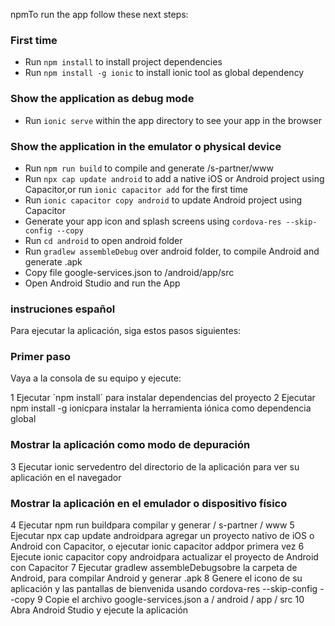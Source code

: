 npmTo run the app follow these next steps:

### First time

- Run `npm install` to install project dependencies 
- Run `npm install -g ionic` to install ionic tool as global dependency

### Show the application as debug mode 
- Run `ionic serve` within the app directory to see your app in the browser

### Show the application in the emulator o physical device 

- Run `npm run build` to compile and generate /s-partner/www
- Run `npx cap update android` to add a native iOS or Android project using Capacitor,or run `ionic capacitor add` for the first time
- Run `ionic capacitor copy android` to update Android project using Capacitor
- Generate your app icon and splash screens using `cordova-res --skip-config --copy`
- Run `cd android` to open android folder 
- Run `gradlew assembleDebug` over android folder, to compile Android and generate .apk
- Copy file google-services.json to /android/app/src
- Open Android Studio and run the App

### instruciones español

Para ejecutar la aplicación, siga estos pasos siguientes:

### Primer paso 
 Vaya a la consola de su equipo y ejecute:
 
1 Ejecutar ´npm install´ para instalar dependencias del proyecto
2 Ejecutar npm install -g ionicpara instalar la herramienta iónica como dependencia global

### Mostrar la aplicación como modo de depuración
3 Ejecutar ionic servedentro del directorio de la aplicación para ver su aplicación en el navegador

### Mostrar la aplicación en el emulador o dispositivo físico
4 Ejecutar npm run buildpara compilar y generar / s-partner / www
5 Ejecutar npx cap update androidpara agregar un proyecto nativo de iOS o Android con Capacitor, o ejecutar ionic capacitor addpor primera vez
6 Ejecute ionic capacitor copy androidpara actualizar el proyecto de Android con Capacitor
7 Ejecutar gradlew assembleDebugsobre la carpeta de Android, para compilar Android y generar .apk
8 Genere el icono de su aplicación y las pantallas de bienvenida usando cordova-res --skip-config --copy
9 Copie el archivo google-services.json a / android / app / src
10 Abra Android Studio y ejecute la aplicación


